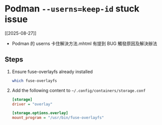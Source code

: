 # Podman `--userns=keep-id` stuck issue

[[2025-08-27]]
- Podman 的 userns 卡住解決方法.mhtml 有提到 BUG 觸發原因及解決辦法

## Steps

1. Ensure fuse-overlayfs already installed
    ```bash
    which fuse-overlayfs
    ```

2. Add the following content to `~/.config/containers/storage.conf`
    ```ini
    [storage]
    driver = "overlay"

    [storage.options.overlay]
    mount_program = "/usr/bin/fuse-overlayfs"
    ```
